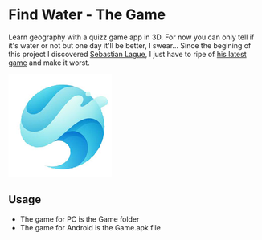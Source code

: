 # Find Water - The Game

Learn geography with a quizz game app in 3D. For now you can only tell if it's water or not but one day it'll be better, I swear... Since the begining of this project I discovered [Sebastian Lague](https://www.youtube.com/channel/UCmtyQOKKmrMVaKuRXz02jbQ), I just have to ripe of [his latest game](https://github.com/SebLague/Geographical-Adventures) and make it worst.

![Find Water Logo](logo.jpg?raw=true "Logo")

## Usage

- The game for PC is the Game folder
- The game for Android is the Game.apk file

